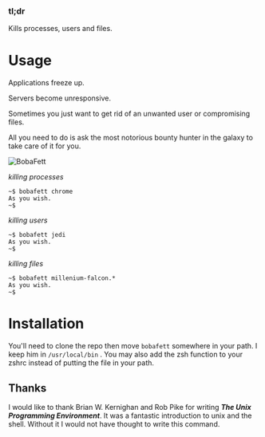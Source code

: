 ### tl;dr
Kills processes, users and files.

Usage
=====

Applications freeze up. 

Servers become unresponsive. 

Sometimes you just want to get rid of an unwanted user or compromising files.

All you need to do is ask the most notorious bounty hunter in the galaxy to take care of it for you.

![BobaFett](http://f.cl.ly/items/1s3r0D1L2E2n351o0W2U/Screen%20Shot%202012-10-12%20at%2010.40.12%20AM.png)

*killing processes*
```
~$ bobafett chrome
As you wish.
~$
```
*killing users*
```
~$ bobafett jedi
As you wish.
~$
```
*killing files*
```
~$ bobafett millenium-falcon.*
As you wish.
~$
```


Installation
============

You'll need to clone the repo then move `bobafett` somewhere in your path. I keep him in `/usr/local/bin` .
You may also add the zsh function to your zshrc instead of putting the file in your path.



Thanks
------

I would like to thank Brian W. Kernighan and Rob Pike for writing ***The Unix Programming Environment***. It was a fantastic introduction to unix and the shell. Without it I would not have thought to write this command.


